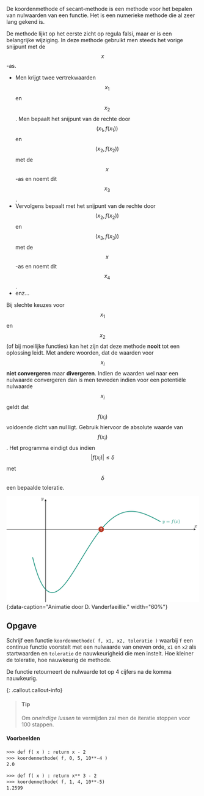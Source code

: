 De koordenmethode of secant-methode is een methode voor het bepalen van nulwaarden van een functie. Het is een numerieke methode die al zeer lang gekend is.

De methode lijkt op het eerste zicht op regula falsi, maar er is een belangrijke wijziging. In deze methode gebruikt men steeds het vorige snijpunt met de $$x$$-as. 

- Men krijgt twee vertrekwaarden $$x_1$$ en $$x_2$$. Men bepaalt het snijpunt van de rechte door $$(x_1, f(x_1))$$ en $$(x_2, f(x_2))$$ met de $$x$$-as en noemt dit $$x_3$$.
- Vervolgens bepaalt met het snijpunt van de rechte door $$(x_2, f(x_2))$$ en $$(x_3, f(x_3))$$ met de $$x$$-as en noemt dit $$x_4$$.
- enz...

Bij slechte keuzes voor $$x_1$$ en $$x_2$$ (of bij moeilijke functies) kan het zijn dat deze methode **nooit** tot een oplossing leidt. Met andere woorden, dat de waarden voor $$x_i$$ **niet convergeren** maar **divergeren**. Indien de waarden wel naar een nulwaarde convergeren dan is men tevreden indien voor een potentiële nulwaarde $$x_i$$ geldt dat $$f(x_i)$$ voldoende dicht van nul ligt. Gebruik hiervoor de absolute waarde van $$f(x_i)$$. Het programma eindigt dus indien $$\lvert f(x_i)\rvert \leqslant \delta$$ met $$\delta$$ een bepaalde toleratie.

![De koordenmethode](media/animation.gif "De koordenmethode"){:data-caption="Animatie door D. Vanderfaeillie." width="60%"}

## Opgave

Schrijf een functie `koordenmethode( f, x1, x2, toleratie )` waarbij `f` een continue functie voorstelt met een nulwaarde van oneven orde, `x1` en `x2` als startwaarden en `toleratie` de nauwkeurigheid die men instelt. Hoe kleiner de toleratie, hoe nauwkeurig de methode.

De functie retourneert de nulwaarde tot op 4 cijfers na de komma nauwkeurig.

{: .callout.callout-info}
> #### Tip
> Om o*neindige lussen* te vermijden zal men de iteratie stoppen voor 100 stappen.

#### Voorbeelden
```
>>> def f( x ) : return x - 2
>>> koordenmethode( f, 0, 5, 10**-4 )
2.0
```

```
>>> def f( x ) : return x** 3 - 2
>>> koordenmethode( f, 1, 4, 10**-5)
1.2599
```